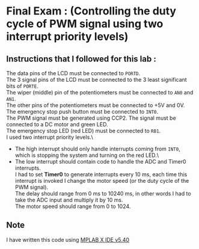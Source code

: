 # Final Exam : (Controlling the duty cycle of PWM signal using two interrupt priority levels)

## Instructions that I followed for this lab :
The data pins of the LCD must be connected to `PORTD`.\
The 3 signal pins of the LCD must be connected to the 3 least significant bits of `PORTE`.\
The wiper (middle) pin of the potentiometers must be connected to `AN0` and `AN1`.\
The other pins of the potentiometers must be connected to +5V and 0V.\
The emergency stop push button must be connected to `INT0`.\
The PWM signal must be generated using CCP2. The signal must be connected to a DC motor and green LED.\
The emergency stop LED (red LED) must be connected to `RB1`.\
I used two interrupt priority levels.\
* The high interrupt should only handle interrupts coming from `INT0`, which is stopping the system and turning on the red LED.\
* The low interrupt should contain code to handle the ADC and Timer0 interrupts.\
I had to set **Timer0** to generate interrupts every 10 ms, each time this interrupt is invoked I change the motor speed (or the duty cycle of the PWM signal).\
The delay should range from 0 ms to 10240 ms, in other words I had to take the ADC input and multiply it by 10 ms.\
The motor speed should range from 0 to 1024.

## Note
I have written this code using [MPLAB X IDE v5.40](https://www.microchip.com/mplab/mplab-x-ide)

